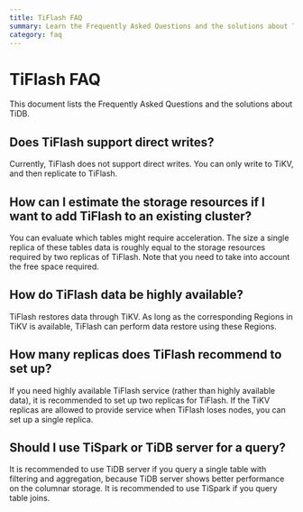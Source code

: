 ```yaml
---
title: TiFlash FAQ
summary: Learn the Frequently Asked Questions and the solutions about TiDB.
category: faq
---
```


# TiFlash FAQ

This document lists the Frequently Asked Questions and the solutions about TiDB.

## Does TiFlash support direct writes?

Currently, TiFlash does not support direct writes. You can only write to TiKV, and then replicate to TiFlash.

## How can I estimate the storage resources if I want to add TiFlash to an existing cluster?

You can evaluate which tables might require acceleration. The size a single replica of these tables data is roughly equal to the storage resources required by two replicas of TiFlash. Note that you need to take into account the free space required.

## How do TiFlash data be highly available?

TiFlash restores data through TiKV. As long as the corresponding Regions in TiKV is available, TiFlash can perform data restore using these Regions.

## How many replicas does TiFlash recommend to set up?

If you need highly available TiFlash service (rather than highly available data), it is recommended to set up two replicas for TiFlash. If the TiKV replicas are allowed to provide service when TiFlash loses nodes, you can set up a single replica.

## Should I use TiSpark or TiDB server for a query?

It is recommended to use TiDB server if you query a single table with filtering and aggregation, because TiDB server shows better performance on the columnar storage. It is recommended to use TiSpark if you query table joins.
